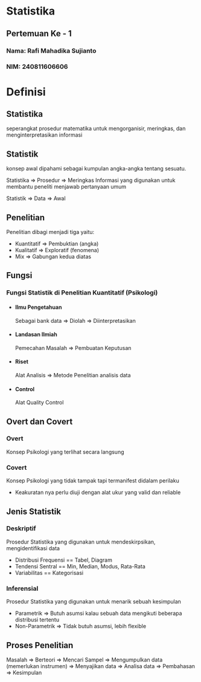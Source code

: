 # Statistika
## Pertemuan Ke - 1

### Nama: Rafi Mahadika Sujianto
### NIM: 240811606606




# Definisi

## Statistika
 seperangkat prosedur matematika untuk mengorganisir, meringkas, dan menginterpretasikan informasi


## Statistik
konsep awal dipahami sebagai kumpulan angka-angka tentang sesuatu.


Statistika => Prosedur => Meringkas Informasi yang digunakan untuk membantu peneliti menjawab pertanyaan umum

Statistik => Data => Awal



## Penelitian
Penelitian dibagi menjadi tiga yaitu:
- Kuantitatif => Pembuktian (angka)
- Kualitatif => Exploratif (fenomena)
- Mix => Gabungan kedua diatas

## Fungsi

### Fungsi Statistik di Penelitian Kuantitatif (Psikologi)

- #### Ilmu Pengetahuan
	Sebagai bank data => Diolah => Diinterpretasikan	

- #### Landasan Ilmiah
	Pemecahan Masalah => Pembuatan Keputusan 

- #### Riset
	Alat Analisis => Metode Penelitian analisis data 

- #### Control
	Alat Quality Control


## Overt dan Covert

### Overt
Konsep Psikologi yang terlihat secara langsung

### Covert
Konsep Psikologi yang tidak tampak tapi termanifest didalam perilaku
- Keakuratan nya perlu diuji dengan alat ukur yang valid dan reliable

## Jenis Statistik

### Deskriptif
Prosedur Statistika yang digunakan untuk mendeskirpsikan, mengidentifikasi data
- Distribusi Frequensi == Tabel, Diagram
- Tendensi Sentral == Min, Median, Modus, Rata-Rata
- Variabilitas == Kategorisasi

### Inferensial
Prosedur Statistika yang digunakan untuk menarik sebuah kesimpulan
- Parametrik => Butuh asumsi kalau sebuah data mengikuti beberapa distribusi tertentu
- Non-Parametrik => Tidak butuh asumsi, lebih flexible

## Proses Penelitian
Masalah => Berteori => Mencari Sampel => Mengumpulkan data (memerlukan instrumen) => Menyajikan data => Analisa data => Pembahasan => Kesimpulan






